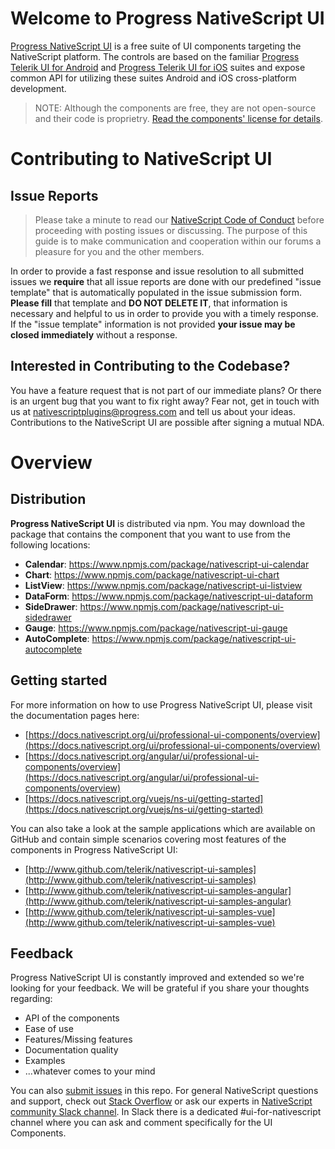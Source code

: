 # Welcome to Progress NativeScript UI
[Progress NativeScript UI](https://www.nativescript.org/ui-for-nativescript) is a free suite of UI components targeting the NativeScript platform. The controls are based on the familiar [Progress Telerik UI for Android](http://www.telerik.com/android-ui) and [Progress Telerik UI for iOS](http://www.telerik.com/ios-ui) suites and expose common API for utilizing these suites Android and iOS cross-platform development.

> NOTE: Although the components are free, they are not open-source and their code is proprietry. [Read the components' license for details](https://github.com/telerik/nativescript-ui-feedback/blob/master/LICENSE.md).

# Contributing to NativeScript UI

## Issue Reports
> Please take a minute to read our [NativeScript Code of Conduct](https://github.com/NativeScript/codeofconduct) before proceeding with posting issues or discussing. The purpose of this guide is to make communication and cooperation within our forums a pleasure for you and the other members.

In order to provide a fast response and issue resolution to all submitted issues we **require** that all issue reports are done with our predefined "issue template" that is automatically populated in the issue submission form. **Please fill** that template and **DO NOT DELETE IT**, that information is necessary and helpful to us in order to provide you with a timely response. If the "issue template" information is not provided **your issue may be closed immediately** without a response.

## Interested in Contributing to the Codebase?
You have a feature request that is not part of our immediate plans? Or there is an urgent bug that you want to fix right away? Fear not, get in touch with us at nativescriptplugins@progress.com and tell us about your ideas. Contributions to the NativeScript UI are possible after signing a mutual NDA.

# Overview
## Distribution
**Progress NativeScript UI** is distributed via npm. You may download the package that contains the component that you want to use from the following locations:

- **Calendar**: https://www.npmjs.com/package/nativescript-ui-calendar
- **Chart**: https://www.npmjs.com/package/nativescript-ui-chart
- **ListView**: https://www.npmjs.com/package/nativescript-ui-listview
- **DataForm**: https://www.npmjs.com/package/nativescript-ui-dataform
- **SideDrawer**: https://www.npmjs.com/package/nativescript-ui-sidedrawer
- **Gauge**: https://www.npmjs.com/package/nativescript-ui-gauge
- **AutoComplete**: https://www.npmjs.com/package/nativescript-ui-autocomplete

## Getting started
For more information on how to use Progress NativeScript UI, please visit the documentation pages here:
- [https://docs.nativescript.org/ui/professional-ui-components/overview](https://docs.nativescript.org/ui/professional-ui-components/overview)
- [https://docs.nativescript.org/angular/ui/professional-ui-components/overview](https://docs.nativescript.org/angular/ui/professional-ui-components/overview)
- [https://docs.nativescript.org/vuejs/ns-ui/getting-started](https://docs.nativescript.org/vuejs/ns-ui/getting-started)

You can also take a look at the sample applications which are available on GitHub and contain simple scenarios covering most features of the components in Progress NativeScript UI:
- [http://www.github.com/telerik/nativescript-ui-samples](http://www.github.com/telerik/nativescript-ui-samples)
- [http://www.github.com/telerik/nativescript-ui-samples-angular](http://www.github.com/telerik/nativescript-ui-samples-angular)
- [http://www.github.com/telerik/nativescript-ui-samples-vue](http://www.github.com/telerik/nativescript-ui-samples-vue)

## Feedback
Progress NativeScript UI is constantly improved and extended so we're looking for your feedback. We will be grateful if you share your thoughts regarding:

- API of the components
- Ease of use
- Features/Missing features
- Documentation quality
- Examples
- ...whatever comes to your mind

You can also [submit issues](https://github.com/telerik/nativescript-ui-feedback/issues/new) in this repo. For general NativeScript questions and support, check out [Stack Overflow](https://stackoverflow.com/questions/tagged/nativescript) or ask our experts in [NativeScript community Slack channel](http://developer.telerik.com/wp-login.php?action=slack-invitation). In Slack there is a dedicated #ui-for-nativescript channel where you can ask and comment specifically for the UI Components.
